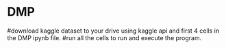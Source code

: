 # DMP

#download kaggle dataset to your drive using kaggle api and first 4 cells in the DMP ipynb file.
#run all the cells to run and execute the program.
